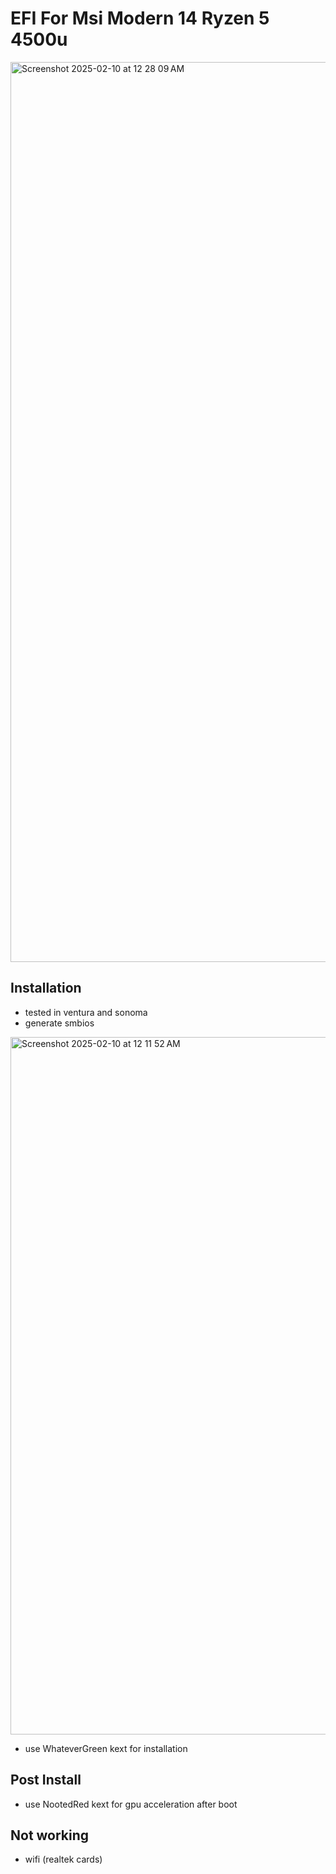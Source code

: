 # EFI For Msi Modern 14 Ryzen 5 4500u 
<img width="1440" alt="Screenshot 2025-02-10 at 12 28 09 AM" src="https://github.com/user-attachments/assets/1e0c42e7-577a-4d36-83f7-8bc4af3ade2e" />

## Installation 
* tested in ventura and sonoma 
* generate smbios
<img width="1116" alt="Screenshot 2025-02-10 at 12 11 52 AM" src="https://github.com/user-attachments/assets/520f4ea3-9554-48b2-a514-dc24500228a7" />

* use WhateverGreen kext for installation
## Post Install
* use NootedRed kext for gpu acceleration after boot
## Not working
* wifi (realtek cards) 
